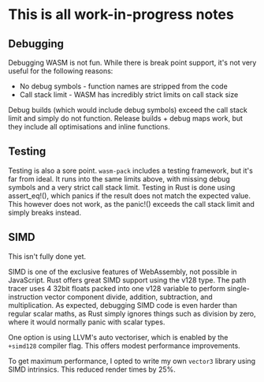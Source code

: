 # This is all work-in-progress notes

## Debugging
Debugging WASM is not fun. While there is break point support, it's not very useful for the following reasons:
* No debug symbols - function names are stripped from the code
* Call stack limit - WASM has incredibly strict limits on call stack size

Debug builds (which would include debug symbols) exceed the call stack limit and simply do not function. Release builds + debug maps work, but they include all optimisations and inline functions.

## Testing
Testing is also a sore point. `wasm-pack` includes a testing framework, but it's far from ideal. It runs into the same limits above, with missing debug symbols and a very strict call stack limit. Testing in Rust is done using assert_eq!(), which panics if the result does not match the expected value. This however does not work, as the panic!() exceeds the call stack limit and simply breaks instead.

## SIMD
This isn't fully done yet.

SIMD is one of the exclusive features of WebAssembly, not possible in JavaScript. Rust offers great SIMD support using the v128 type. The path tracer uses 4 32bit floats packed into one v128 variable to perform single-instruction vector component divide, addition, subtraction, and multiplication. As expected, debugging SIMD code is even harder than regular scalar maths, as Rust simply ignores things such as division by zero, where it would normally panic with scalar types.

One option is using LLVM's auto vectoriser, which is enabled by the `+simd128` compiler flag. This offers modest performance improvements.

To get maximum performance, I opted to write my own `vector3` library using SIMD intrinsics. This reduced render times by 25%.